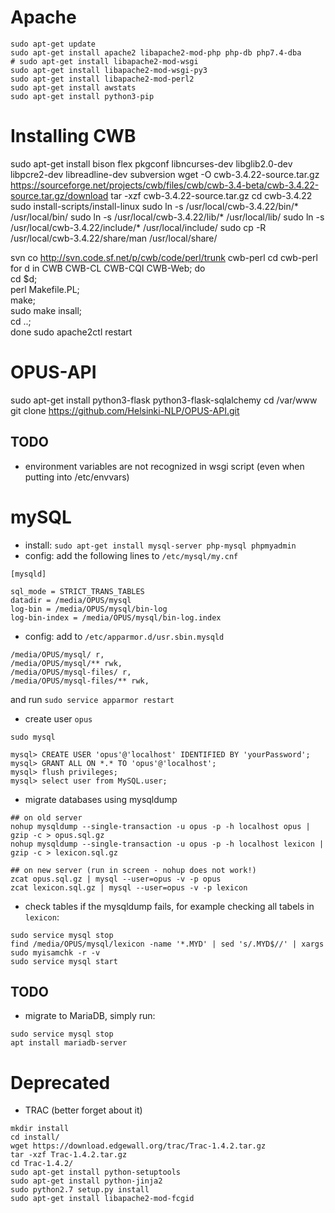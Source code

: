 

# Apache

```
sudo apt-get update
sudo apt-get install apache2 libapache2-mod-php php-db php7.4-dba
# sudo apt-get install libapache2-mod-wsgi
sudo apt-get install libapache2-mod-wsgi-py3
sudo apt-get install libapache2-mod-perl2
sudo apt-get install awstats
sudo apt-get install python3-pip
```


# Installing CWB

sudo apt-get install bison flex pkgconf libncurses-dev libglib2.0-dev libpcre2-dev libreadline-dev subversion
wget -O cwb-3.4.22-source.tar.gz https://sourceforge.net/projects/cwb/files/cwb/cwb-3.4-beta/cwb-3.4.22-source.tar.gz/download
tar -xzf cwb-3.4.22-source.tar.gz
cd cwb-3.4.22
sudo install-scripts/install-linux
sudo ln -s /usr/local/cwb-3.4.22/bin/* /usr/local/bin/
sudo ln -s /usr/local/cwb-3.4.22/lib/* /usr/local/lib/
sudo ln -s /usr/local/cwb-3.4.22/include/* /usr/local/include/
sudo cp -R /usr/local/cwb-3.4.22/share/man /usr/local/share/

svn co http://svn.code.sf.net/p/cwb/code/perl/trunk cwb-perl
cd cwb-perl
for d in CWB  CWB-CL  CWB-CQI  CWB-Web; do \
  cd $d; \
  perl Makefile.PL; \
  make; \
  sudo make insall; \
  cd ..; \
done
sudo apache2ctl restart



# OPUS-API


sudo apt-get install python3-flask python3-flask-sqlalchemy
cd /var/www
git clone https://github.com/Helsinki-NLP/OPUS-API.git

## TODO

* environment variables are not recognized in wsgi script (even when putting into /etc/envvars)





# mySQL

* install: `sudo apt-get install mysql-server php-mysql phpmyadmin`
* config: add the following lines to `/etc/mysql/my.cnf`

```
[mysqld]

sql_mode = STRICT_TRANS_TABLES
datadir = /media/OPUS/mysql
log-bin = /media/OPUS/mysql/bin-log
log-bin-index = /media/OPUS/mysql/bin-log.index
```

* config: add to `/etc/apparmor.d/usr.sbin.mysqld`

```
/media/OPUS/mysql/ r,
/media/OPUS/mysql/** rwk,
/media/OPUS/mysql-files/ r,
/media/OPUS/mysql-files/** rwk,
```

and run `sudo service apparmor restart`


* create user `opus`

```
sudo mysql

mysql> CREATE USER 'opus'@'localhost' IDENTIFIED BY 'yourPassword';
mysql> GRANT ALL ON *.* TO 'opus'@'localhost';
mysql> flush privileges;
mysql> select user from MySQL.user;
```


* migrate databases using mysqldump

```
## on old server
nohup mysqldump --single-transaction -u opus -p -h localhost opus | gzip -c > opus.sql.gz
nohup mysqldump --single-transaction -u opus -p -h localhost lexicon | gzip -c > lexicon.sql.gz

## on new server (run in screen - nohup does not work!)
zcat opus.sql.gz | mysql --user=opus -v -p opus
zcat lexicon.sql.gz | mysql --user=opus -v -p lexicon
```

* check tables if the mysqldump fails, for example checking all tabels in `lexicon`:

```
sudo service mysql stop
find /media/OPUS/mysql/lexicon -name '*.MYD' | sed 's/.MYD$//' | xargs sudo myisamchk -r -v
sudo service mysql start
```


## TODO

* migrate to MariaDB, simply run:

```
sudo service mysql stop
apt install mariadb-server
```




# Deprecated

* TRAC (better forget about it)

```
mkdir install
cd install/
wget https://download.edgewall.org/trac/Trac-1.4.2.tar.gz
tar -xzf Trac-1.4.2.tar.gz 
cd Trac-1.4.2/
sudo apt-get install python-setuptools
sudo apt-get install python-jinja2
sudo python2.7 setup.py install
sudo apt-get install libapache2-mod-fcgid
```
